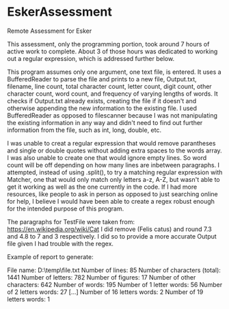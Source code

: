# EskerAssessment
 Remote Assessment for Esker

 This assessment, only the programming portion, took around 7 hours of active work to complete. About 3 of those hours was dedicated to working out a regular expression, which is addressed further below.

 This program assumes only one argument, one text file, is entered. It uses a BufferedReader to parse the file and prints to a new file, Output.txt, filename, line count, total character count, letter count, digit count, other character count, word count, and frequency of varying lengths of words. It checks if Output.txt already exists, creating the file if it doesn't and otherwise appending the new information to the existing file. I used BufferedReader as opposed to filescanner because I was not manipulating the existing information in any way and didn't need to find out further information from the file, such as int, long, double, etc.
 
 I was unable to creat a regular expression that would remove parantheses and single or double quotes without adding extra spaces to the words array. I was also unable to create one that would ignore empty lines. So word count will be off depending on how many lines are inbetween paragraphs. I attempted, instead of using .split(), to try a matching regular expression with Matcher, one that would only match only letters a-z, A-Z, but wasn't able to get it working as well as the one currently in the code. If I had more resources, like people to ask in person as opposed to just searching online for help, I believe I would have been able to create a regex robust enough for the intended purpose of this program.

 The paragraphs for TestFile were taken from: https://en.wikipedia.org/wiki/Cat
 I did remove (Felis catus) and round 7.3 and 4.8 to 7 and 3 respectively. I did so to provide a more accurate Output file given I had trouble with the regex.

 Example of report to generate:

File name: D:\temp\file.txt
Number of lines: 85
Number of characters (total): 1441
Number of letters: 782
Number of figures: 17
Number of other characters: 642
Number of words: 195
Number of 1 letter words: 56
Number of 2 letters words: 27
[...]
Number of 16 letters words: 2
Number of 19 letters words: 1

